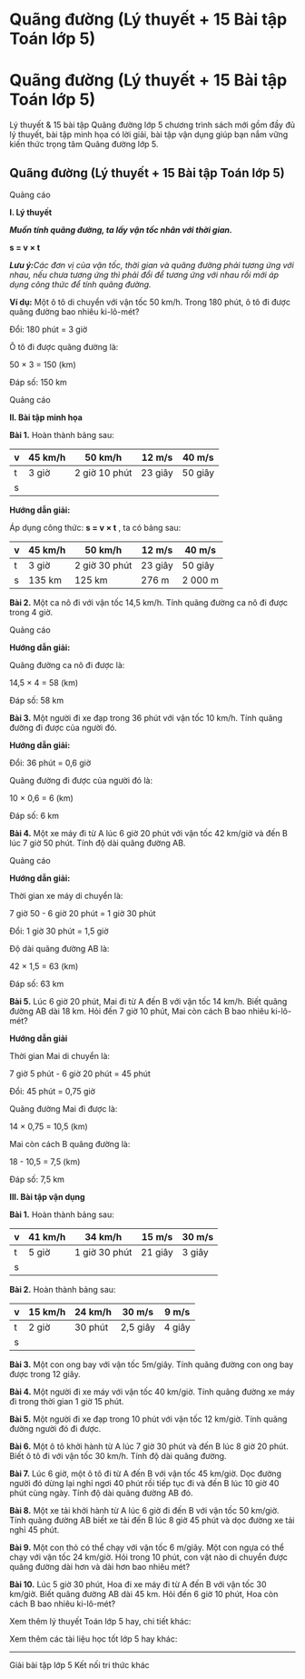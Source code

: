 # Quãng đường (Lý thuyết + 15 Bài tập Toán lớp 5)

# Quãng đường (Lý thuyết + 15 Bài tập Toán lớp 5)

Lý thuyết & 15 bài tập Quãng đường lớp 5 chương trình sách mới gồm đầy đủ lý thuyết, bài tập minh họa có lời giải, bài tập vận dụng giúp bạn nắm vững kiến thức trọng tâm Quãng đường lớp 5.

## Quãng đường (Lý thuyết + 15 Bài tập Toán lớp 5)

Quảng cáo

**I. Lý thuyết**

**_Muốn tính quãng đường, ta lấy vận tốc nhân với thời gian._**

**s = v × t**

**_Lưu ý:_**_Các đơn vị của vận tốc, thời gian và quãng đường phải tương ứng với nhau, nếu chưa tương ứng thì phải đổi để tương ứng với nhau rồi mới áp dụng công thức để tính quãng đường._

**Ví dụ:** Một ô tô di chuyển với vận tốc 50 km/h. Trong 180 phút, ô tô đi được quãng đường bao nhiêu ki-lô-mét?

Đổi: 180 phút = 3 giờ

Ô tô đi được quãng đường là:

50 × 3 = 150 (km)

Đáp số: 150 km

Quảng cáo

**II. Bài tập minh họa**

**Bài 1.** Hoàn thành bảng sau:

v | 45 km/h | 50 km/h | 12 m/s | 40 m/s  
---|---|---|---|---  
t | 3 giờ | 2 giờ 10 phút | 23 giây | 50 giây  
s |  |  |  |   
  
**Hướng dẫn giải:**

Áp dụng công thức: **s = v × t** , ta có bảng sau:

v | 45 km/h | 50 km/h | 12 m/s | 40 m/s  
---|---|---|---|---  
t | 3 giờ | 2 giờ 30 phút | 23 giây | 50 giây  
s | 135 km | 125 km | 276 m | 2 000 m  
  
**Bài 2.** Một ca nô đi với vận tốc 14,5 km/h. Tính quãng đường ca nô đi được trong 4 giờ. 

Quảng cáo

**Hướng dẫn giải:**

Quãng đường ca nô đi được là:

14,5 × 4 = 58 (km)

Đáp số: 58 km

**Bài 3.** Một người đi xe đạp trong 36 phút với vận tốc 10 km/h. Tính quãng đường đi được của người đó.

**Hướng dẫn giải:**

Đổi: 36 phút = 0,6 giờ

Quãng đường đi được của người đó là:

10 × 0,6 = 6 (km)

Đáp số: 6 km

**Bài 4.** Một xe máy đi từ A lúc 6 giờ 20 phút với vận tốc 42 km/giờ và đến B lúc 7 giờ 50 phút. Tính độ dài quãng đường AB.

Quảng cáo

**Hướng dẫn giải:**

Thời gian xe máy di chuyển là:

7 giờ 50 - 6 giờ 20 phút = 1 giờ 30 phút

Đổi: 1 giờ 30 phút = 1,5 giờ

Độ dài quãng đường AB là:

42 × 1,5 = 63 (km)

Đáp số: 63 km

**Bài 5.** Lúc 6 giờ 20 phút, Mai đi từ A đến B với vận tốc 14 km/h. Biết quãng đường AB dài 18 km. Hỏi đến 7 giờ 10 phút, Mai còn cách B bao nhiêu ki-lô-mét?

**Hướng dẫn giải**

Thời gian Mai di chuyển là:

7 giờ 5 phút - 6 giờ 20 phút = 45 phút

Đổi: 45 phút = 0,75 giờ

Quãng đường Mai đi được là:

14 × 0,75 = 10,5 (km)

Mai còn cách B quãng đường là:

18 - 10,5 = 7,5 (km)

Đáp số: 7,5 km

**III. Bài tập vận dụng**

**Bài 1.** Hoàn thành bảng sau:

v | 41 km/h | 34 km/h | 15 m/s | 30 m/s  
---|---|---|---|---  
t | 5 giờ | 1 giờ 30 phút | 21 giây | 3 giây  
s |  |  |  |   
  
**Bài 2.** Hoàn thành bảng sau:

v | 15 km/h | 24 km/h | 30 m/s | 9 m/s  
---|---|---|---|---  
t | 2 giờ | 30 phút | 2,5 giây | 4 giây  
s |  |  |  |   
  
**Bài 3.** Một con ong bay với vận tốc 5m/giây. Tính quãng đường con ong bay được trong 12 giây.

**Bài 4.** Một người đi xe máy với vận tốc 40 km/giờ. Tính quãng đường xe máy đi trong thời gian 1 giờ 15 phút.

**Bài 5.** Một người đi xe đạp trong 10 phút với vận tốc 12 km/giờ. Tính quãng đường người đó đi được.

**Bài 6.** Một ô tô khởi hành từ A lúc 7 giờ 30 phút và đến B lúc 8 giờ 20 phút. Biết ô tô đi với vận tốc 30 km/h. Tính độ dài quãng đường.

**Bài 7.** Lúc 6 giờ, một ô tô đi từ A đến B với vận tốc 45 km/giờ. Dọc đường người đó dừng lại nghỉ ngơi 40 phút rồi tiếp tục đi và đến B lúc 10 giờ 40 phút cùng ngày. Tính độ dài quãng đường AB đó.

**Bài 8.** Một xe tải khởi hành từ A lúc 6 giờ đi đến B với vận tốc 50 km/giờ. Tính quãng đường AB biết xe tải đến B lúc 8 giờ 45 phút và dọc đường xe tải nghỉ 45 phút.

**Bài 9.** Một con thỏ có thể chạy với vận tốc 6 m/giây. Một con ngựa có thể chạy với vận tốc 24 km/giờ. Hỏi trong 10 phút, con vật nào di chuyển được quãng đường dài hơn và dài hơn bao nhiêu mét?

**Bài 10.** Lúc 5 giờ 30 phút, Hoa đi xe máy đi từ A đến B với vận tốc 30 km/giờ. Biết quãng đường AB dài 45 km. Hỏi đến 6 giờ 10 phút, Hoa còn cách B bao nhiêu ki-lô-mét?

Xem thêm lý thuyết Toán lớp 5 hay, chi tiết khác:

Xem thêm các tài liệu học tốt lớp 5 hay khác:

* * *

Giải bài tập lớp 5 Kết nối tri thức khác
